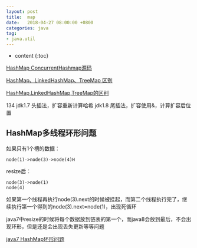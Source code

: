 ```yaml
---
layout: post
title:  map
date:   2018-04-27 08:00:00 +0800
categories: java
tag: 
- java.util
---
```

* content
{:toc}

[HashMap ConcurrentHashmap源码](http://www.importnew.com/28263.html    )    

[HashMap、LinkedHashMap、TreeMap 区别](http://seaizon.iteye.com/blog/571101)   

[HashMap,LinkedHashMap,TreeMap的区别](https://www.cnblogs.com/acm-bingzi/p/javaMap.html)   

134
jdk1.7 头插法，扩容重新计算哈希
jdk1.8 尾插法，扩容使用&，计算扩容后位置
## HashMap多线程环形问题
如果只有1个槽的数据：   
```
node(1)->node(3)->node(4)H
````
resize后：   
```
node(3)->node(1)
node(4)
```
如果第一个线程再执行node(3).next的时候被挂起，而第二个线程执行完了，继续执行第一个得到的node(3).next=node(1)，出现死循环   

java7中resize的时候将每个数据放到链表的第一个，而java8会放到最后，不会出现环形，但是还是会出现丢失更新等等问题

[java7 HashMap环形问题](https://www.cnblogs.com/andy-zhou/p/5402984.html)
